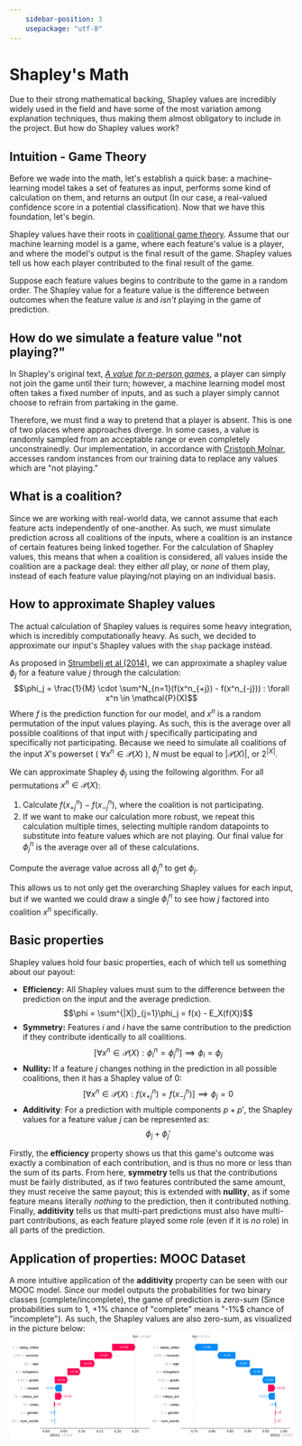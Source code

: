 ```yaml
---
    sidebar-position: 3 
    usepackage: "utf-8"
---
```

<!-- SOURCES:
    * https://christophm.github.io/interpretable-ml-book/shapley.html
    - https://medium.com/the-modern-scientist/what-is-the-shapley-value-8ca624274d5a
    + https://www.rand.org/content/dam/rand/pubs/papers/2021/P295.pdf
 -->
# Shapley's Math
Due to their strong mathematical backing, Shapley values are incredibly widely used in the field and have some of the most variation among explanation techniques, thus making them almost obligatory to include in the project. But how do Shapley values work? <!-- ! ADD MORE!!! -->


## Intuition - Game Theory
Before we wade into the math, let's establish a quick base: a machine-learning model takes a set of features as input, performs some kind of calculation on them, and returns an output (In our case, a real-valued confidence score in a potential classification). Now that we have this foundation, let's begin.

Shapley values have their roots in [coalitional game theory](https://en.wikipedia.org/wiki/Cooperative_game_theory). Assume that our machine learning model is a game, where each feature's value is a player, and where the model's output is the final result of the game. Shapley values tell us how each player contributed to the final result of the game.

Suppose each feature values begins to contribute to the game in a random order. The Shapley value for a feature value is the difference between outcomes when the feature value *is* and *isn't* playing in the game of prediction.

## How do we simulate a feature value "not playing?"
In Shapley's original text, [*A value for n-person games*](https://www.rand.org/content/dam/rand/pubs/papers/2021/P295.pdf), a player can simply not join the game until their turn; however, a machine learning model most often takes a fixed number of inputs, and as such a player simply cannot choose to refrain from partaking in the game.

Therefore, we must find a way to pretend that a player is absent. This is one of two places where approaches diverge. In some cases, a value is randomly sampled from an acceptable range or even completely unconstrainedly. Our implementation, in accordance with [Cristoph Molnar](https://christophm.github.io/interpretable-ml-book/shapley.html#:~:text=It%20is%20not%20sufficient%20to%20access%20the%20prediction%20function%20because%20you%20need%20the%20data%20to%20replace%20parts%20of%20the%20instance%20of%20interest%20with%20values%20from%20randomly%20drawn%20instances%20of%20the%20data.), accesses random instances from our training data to replace any values which are "not playing."

## What is a coalition?
Since we are working with real-world data, we cannot assume that each feature acts independently of one-another. As such, we must simulate prediction across all coalitions of the inputs, where a coalition is an instance of certain features being linked together. For the calculation of Shapley values, this means that when a coalition is considered, all values inside the coalition are a package deal: they either *all* play, or *none* of them play, instead of each feature value playing/not playing on an individual basis.

## How to approximate Shapley values
The actual calculation of Shapley values is requires some heavy integration, which is incredibly computationally heavy. As such, we decided to approximate our input's Shapley values with the ```shap``` package instead.

As proposed in [Strumbelj et al (2014)](https://link.springer.com/article/10.1007/s10115-013-0679-x), we can approximate a shapley value $\phi_j$ for a feature value $j$ through the calculation:
$$\phi_j = \frac{1}{M} \cdot \sum^N_{n=1}(f(x^n_{+j}) - f(x^n_{-j})) : \forall x^n \in \mathcal{P}(X)$$
Where $f$ is the prediction function for our model, and $x^n$ is a random permutation of the input values playing. As such, this is the average over all possible coalitions of that input with $j$ specifically participating and specifically not participating. Because we need to simulate all coalitions of the input $X$'s powerset ( $\forall x^n \in \mathcal{P}(X)$ ), $N$ must be equal to $|\mathcal{P}(X)|$, or $2^{|X|}$.

We can approximate Shapley $\phi_j$ using the following algorithm. For all permutations $x^n \in \mathcal{P}(X)$:
   1. Calculate $f(x^n_{+j}) - f(x^n_{-j})$, where the coalition is not participating.
   2. If we want to make our calculation more robust, we repeat this calculation multiple times, selecting multiple random datapoints to substitute into feature values which are not playing. Our final value for $\phi^n_j$ is the average over all of these calculations.

Compute the average value across all $\phi^n_j$ to get $\phi_j$.

This allows us to not only get the overarching Shapley values for each input, but if we wanted we could draw a single $\phi^n_j$ to see how $j$ factored into coalition $x^n$ specifically.

## Basic properties
Shapley values hold four basic properties, each of which tell us something about our payout:

- **Efficiency:** All Shapley values must sum to the difference between the prediction on the input and the average prediction.
$$\phi = \sum^{|X|}_{j=1}\phi_j = f(x) - E_X(f(X))$$
- **Symmetry:** Features $i$ and $i$ have the same contribution to the prediction if they contribute identically to all coalitions.
$$[\forall x^n \in \mathcal{P}(X) : \phi{^n_i} = \phi^n_j] \implies \phi_i = \phi_j$$
- **Nullity:** If a feature $j$ changes nothing in the prediction in all possible coalitions, then it has a Shapley value of 0: 
$$[\forall x^n \in \mathcal{P}(X) : f(x^n_{+j}) = f(x^n_{-j})] \implies \phi_j = 0$$
- **Additivity**: For a prediction with multiple components $p + p'$, the Shapley values for a feature value $j$ can be represented as:
$$\phi_j + \phi_j'$$

Firstly, the **efficiency** property shows us that this game's outcome was exactly a combination of each contribution, and is thus no more or less than the sum of its parts. From here, **symmetry** tells us that the contributions must be fairly distributed, as if two features contributed the same amount, they must receive the same payout; this is extended with **nullity**, as if some feature means literally *nothing* to the prediction, then it contributed nothing. Finally, **additivity** tells us that multi-part predictions must also have multi-part contributions, as each feature played some role (even if it is *no* role) in all parts of the prediction.

## Application of properties: MOOC Dataset
A more intuitive application of the **additivity** property can be seen with our MOOC model. Since our model outputs the probabilities for two binary classes (complete/incomplete), the game of prediction is *zero-sum* (Since probabilities sum to 1, $+1\%$ chance of "complete" means "-1\%$ chance of "incomplete"). As such, the Shapley values are also zero-sum, as visualized in the picture below:
![Shapley value graphs for "complete"/"incomplete"](\img\shap_math_additivity.png)

